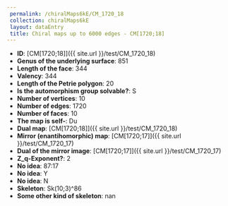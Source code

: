 ```yaml
--- 
 permalink: /chiralMaps6kE/CM_1720_18 
 collection: chiralMaps6kE
 layout: dataEntry
 title: Chiral maps up to 6000 edges - CM[1720;18]
---
```


- **ID**: [CM[1720;18]]({{ site.url }}/test/CM_1720_18)
- **Genus of the underlying surface**: 851
- **Length of the face**: 344
- **Valency**: 344
- **Length of the Petrie polygon**: 20
- **Is the automorphism group solvable?**: S
- **Number of vertices**: 10
- **Number of edges**: 1720
- **Number of faces**: 10
- **The map is self-**: Du
- **Dual map**: [CM[1720;18]]({{ site.url }}/test/CM_1720_18)
- **Mirror (enantihomorphic) map**: [CM[1720;17]]({{ site.url }}/test/CM_1720_17)
- **Dual of the mirror image**: [CM[1720;17]]({{ site.url }}/test/CM_1720_17)
- **Z_q-Exponent?**: 2
- **No idea**:  87:17
- **No idea**: Y
- **No idea**: N
- **Skeleton**: Sk(10;3)^86
- **Some other kind of skeleton**: nan
